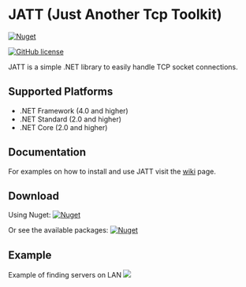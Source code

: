 # JATT (Just Another Tcp Toolkit)

[![Nuget](https://img.shields.io/nuget/dt/JATT.svg?label=Nuget%20downloads)](https://www.nuget.org/packages/JATT/)

[![GitHub license](https://img.shields.io/github/license/TarkoGergely/JATT.svg)](https://raw.githubusercontent.com/GergelyTarko/JATT/master/LICENSE)

JATT is a simple .NET library to easily handle TCP socket connections.

## Supported Platforms

- .NET Framework (4.0 and higher)
- .NET Standard (2.0 and higher)
- .NET Core (2.0 and higher)

## Documentation

For examples on how to install and use JATT visit the [wiki](https://github.com/GergelyTarko/JATT/wiki/Examples) page.

## Download

Using Nuget:
[![Nuget](https://img.shields.io/nuget/v/JATT.svg)](https://www.nuget.org/packages/JATT/)

Or see the available packages:
[![Nuget](https://img.shields.io/github/release-pre/GergelyTarko/JATT.svg)](https://github.com/GergelyTarko/JATT/releases/tag/v1.0.0.2)

## Example

Example of finding servers on LAN
![](https://i.imgur.com/1JtOED3.gif)

